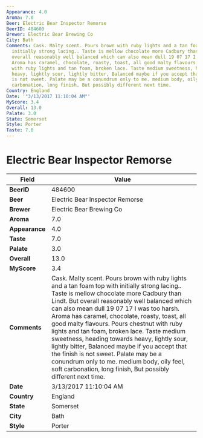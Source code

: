 ```yaml
---
Appearance: 4.0
Aroma: 7.0
Beer: Electric Bear Inspector Remorse
BeerID: 484600
Brewer: Electric Bear Brewing Co
City: Bath
Comments: Cask. Malty scent. Pours brown with ruby lights and a tan foam top with
  initially strong lacing.. Taste is mellow chocolate more Cadbury than Lindt. But
  overall reasonably well balanced which can also mean dull 19 07 17 I was too harsh.
  Aroma has caramel, chocolate, roasty, toast, all good malty flavours. Pours chestnut
  with ruby lights and tan foam, broken lace. Taste medium sweetness, heading towards
  heavy, lightly sour, lightly bitter, Balanced maybe if you accept that the finish
  is not sweet. Palate may be a conundrum only to me. medium body, oily feel, soft
  carbonation, long finish, But possibly different next time.
Country: England
Date: '"3/13/2017 11:10:04 AM"'
MyScore: 3.4
Overall: 13.0
Palate: 3.0
State: Somerset
Style: Porter
Taste: 7.0
---
```


# Electric Bear Inspector Remorse

| Field         | Value |
|---------------|-------|
| **BeerID** | 484600 |
| **Beer** | Electric Bear Inspector Remorse |
| **Brewer** | Electric Bear Brewing Co |
| **Aroma** | 7.0 |
| **Appearance** | 4.0 |
| **Taste** | 7.0 |
| **Palate** | 3.0 |
| **Overall** | 13.0 |
| **MyScore** | 3.4 |
| **Comments** | Cask. Malty scent. Pours brown with ruby lights and a tan foam top with initially strong lacing.. Taste is mellow chocolate more Cadbury than Lindt. But overall reasonably well balanced which can also mean dull 19 07 17 I was too harsh. Aroma has caramel, chocolate, roasty, toast, all good malty flavours. Pours chestnut with ruby lights and tan foam, broken lace. Taste medium sweetness, heading towards heavy, lightly sour, lightly bitter, Balanced maybe if you accept that the finish is not sweet. Palate may be a conundrum only to me. medium body, oily feel, soft carbonation, long finish, But possibly different next time. |
| **Date** | 3/13/2017 11:10:04 AM |
| **Country** | England |
| **State** | Somerset |
| **City** | Bath |
| **Style** | Porter |
